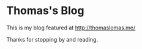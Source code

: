 # Thomas's Blog

This is my blog featured at http://thomaslomas.me/

Thanks for stopping by and reading.

